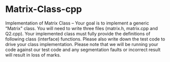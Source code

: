 # Matrix-Class-cpp

Implementation of Matrix Class – Your goal is to implement a generic “Matrix" class. You will need to write three
files (matrix.h, matrix.cpp and Q2.cpp). Your implemented class must fully provide the definitions of following class
(interface) functions. Please also write down the test code to drive your class implementation. Please note that we
will be running your code against our test code and any segmentation faults or incorrect result will result in loss of
marks.

